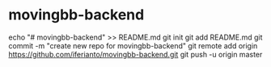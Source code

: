 # movingbb-backend 


echo "# movingbb-backend" >> README.md
git init
git add README.md
git commit -m "create new repo for movingbb-backend"
git remote add origin https://github.com/iferianto/movingbb-backend.git
git push -u origin master


